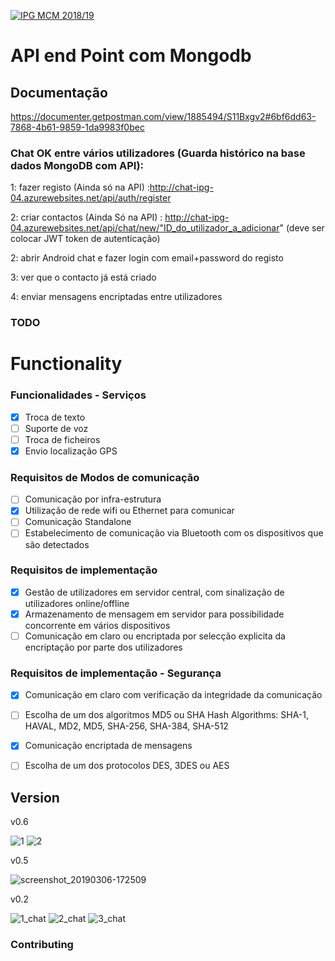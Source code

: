 <a href="http://mcm.ipg.pt"><img src="http://www.ipg.pt/website/imgs/logotipo_ipg.jpg" title="IPG(MCM)" alt="IPG MCM 2018/19"></a>

# API end Point com Mongodb
## Documentação
https://documenter.getpostman.com/view/1885494/S11Bxgv2#6bf6dd63-7868-4b61-9859-1da9983f0bec

### Chat OK entre vários utilizadores (Guarda histórico na base dados MongoDB com API):

1: fazer registo (Ainda só na API) :http://chat-ipg-04.azurewebsites.net/api/auth/register

2: criar contactos (Ainda Só na API) : http://chat-ipg-04.azurewebsites.net/api/chat/new/"ID_do_utilizador_a_adicionar" (deve ser colocar JWT token de autenticação)
 
2: abrir Android chat e fazer login com email+password do registo

3: ver que o contacto já está criado

4: enviar mensagens encriptadas entre utilizadores

### TODO
# Functionality

### Funcionalidades - Serviços
- [x] Troca de texto
- [ ] Suporte de voz
- [ ] Troca de ficheiros
- [x] Envio localização GPS

### Requisitos de Modos de comunicação
- [ ] Comunicação por infra-estrutura
- [X] Utilização de rede wifi ou Ethernet para comunicar
- [ ] Comunicação Standalone
- [ ] Estabelecimento de comunicação via Bluetooth com os dispositivos que são detectados

### Requisitos de implementação
- [x] Gestão de utilizadores em servidor central, com sinalização de utilizadores online/offline
- [x] Armazenamento de mensagem em servidor para possibilidade concorrente em vários dispositivos
- [ ] Comunicação em claro ou encriptada por selecção explicita da encriptação por parte dos utilizadores

### Requisitos de implementação - Segurança
- [X] Comunicação em claro com verificação da integridade da comunicação
- [ ] Escolha de um dos algoritmos MD5 ou SHA Hash Algorithms: SHA-1, HAVAL, MD2, MD5, SHA-256, SHA-384, SHA-512
- [x] Comunicação encriptada de mensagens
- [ ] Escolha de um dos protocolos DES, 3DES ou AES


## Version
v0.6

![1](https://user-images.githubusercontent.com/2634610/53902629-6e56b300-4039-11e9-8a4d-6931c7688f27.png)
![2](https://user-images.githubusercontent.com/2634610/53902626-6dbe1c80-4039-11e9-9e1c-4fca8d6f417c.png)

v0.5

![screenshot_20190306-172509](https://user-images.githubusercontent.com/2634610/53901257-76f9ba00-4036-11e9-8354-7c47436ce9cf.png)

v0.2

![1_chat](https://user-images.githubusercontent.com/2634610/53040183-bb9f2600-3478-11e9-94c1-e95d8fafb17e.png)
![2_chat](https://user-images.githubusercontent.com/2634610/53040184-bb9f2600-3478-11e9-8bed-4a94e5375017.png)
![3_chat](https://user-images.githubusercontent.com/2634610/53040187-bc37bc80-3478-11e9-91d1-a1d70be1f752.png)




### Contributing

